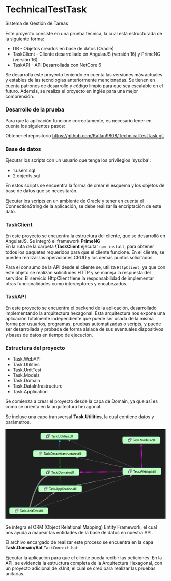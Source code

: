 # TechnicalTestTask

Sistema de Gestión de Tareas

Este proyecto consiste en una prueba técnica, la cual está estructurada de la siguiente forma:

<ul>
  <li>DB - Objetos creados en base de datos (Oracle)</li>
  <li>TaskClient - Cliente desarrollado en AngularJS (versión 16) y PrimeNG (versión 16).</li>
  <li>TaskAPI - API Desarrollada con NetCore 6</li>
</ul>

Se desarrolla este proyecto teniendo en cuenta las versiones más actuales y estables de las tecnologías anteriormente mencionadas. Se tienen en cuenta patrones de desarrollo y código limpio para que sea escalable en el futuro. Además, se realiza el proyecto en inglés para una mejor comprensión.

### Desarrollo de la prueba

Para que la aplicación funcione correctamente, es necesario tener en cuenta los siguientes pasos:

Obtener el repositorio <link> https://github.com/Katlan9808/TechnicalTestTask.git


### Base de datos
Ejecutar los scripts con un usuario que tenga los privilegios 'sysdba':
<ul>
  <li>1.users.sql</li>
  <li>2.objects.sql</li>
</ul>

En estos scripts se encuentra la forma de crear el esquema y los objetos de base de datos que se necesitarán.

Ejecutar los scripts en un ambiente de Oracle y tener en cuenta el ConnectionString de la aplicación, se debe realizar la encriptación de este dato.

### TaskClient
En este proyecto se encuentra la estructura del cliente, que se desarrolló en AngularJS. Se integró el framework <strong>PrimeNG</strong><br>
En la ruta de la carpeta <strong>\TaskClient</strong> ejecutar <code>npm install</code>, para obtener todos los paquetes requeridos para que el cliente funcione. En el cliente, se pueden realizar las operaciones CRUD y los demás puntos solicitados.

Para el consumo de la API desde el cliente se, utiliza `HttpClient`, ya que con este objeto se realizan solicitudes HTTP y se maneja la respuesta del servidor. El servicio HttpClient tiene la responsabilidad de implementar otras funcionalidades como interceptores y encabezados.

### TaskAPI
En este proyecto se encuentra el backend de la aplicación, desarrollado implementando la arquitectura hexagonal. Esta arquitectura nos expone una aplicación totalmente independiente que puede ser usada de la misma forma por usuarios, programas, pruebas automatizadas o scripts, y puede ser desarrollada y probada de forma aislada de sus eventuales dispositivos y bases de datos en tiempo de ejecución.

### Estructura del proyecto

<ul>
  <li>Task.WebAPI</li>
  <li>Task.Utilities</li>
  <li>Task.UnitTest</li>
  <li>Task.Models</li>
  <li>Task.Domain</li>
  <li>Task.DataInfrastructure</li>
  <li>Task.Application</li>
</ul>

Se comienza a crear el proyecto desde la capa de Domain, ya que así es como se orienta en la arquitectura hexagonal.

Se incluye una capa transversal <strong>Task.Utilities</strong>,  la cual contiene datos y parámetros.

<img title="Architecture=" src="Images/Estructure.png">


Se integra el ORM (Object Relational Mapping) Entity Framework, el cual nos ayuda a mapear las entidades de la base de datos en nuestra API.

El archivo encargado de realizar este proceso se encuentra en la capa <strong>Task.Domain/Bat</strong>
<code>TaskContext.bat</code>

Ejecutar la aplicación para que el cliente pueda recibir las peticiones. En la API, se evidencia la estructura completa de la Arquitectura Hexagonal, con un proyecto adicional de xUnit, el cual se creó para realizar las pruebas unitarias.








